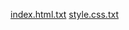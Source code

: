 [index.html.txt](https://github.com/user-attachments/files/17650024/index.html.txt)
[style.css.txt](https://github.com/user-attachments/files/17650026/style.css.txt)
